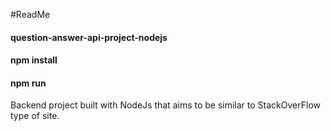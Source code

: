 #ReadMe
#### question-answer-api-project-nodejs

#### npm install 
#### npm run

Backend project built with NodeJs that aims to be similar to StackOverFlow type of site.
